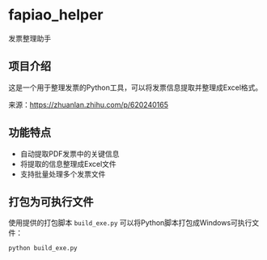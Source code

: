 # fapiao_helper

发票整理助手

## 项目介绍

这是一个用于整理发票的Python工具，可以将发票信息提取并整理成Excel格式。

来源：https://zhuanlan.zhihu.com/p/620240165

## 功能特点

- 自动提取PDF发票中的关键信息
- 将提取的信息整理成Excel文件
- 支持批量处理多个发票文件

## 打包为可执行文件

使用提供的打包脚本 `build_exe.py` 可以将Python脚本打包成Windows可执行文件：

```bash
python build_exe.py
```

